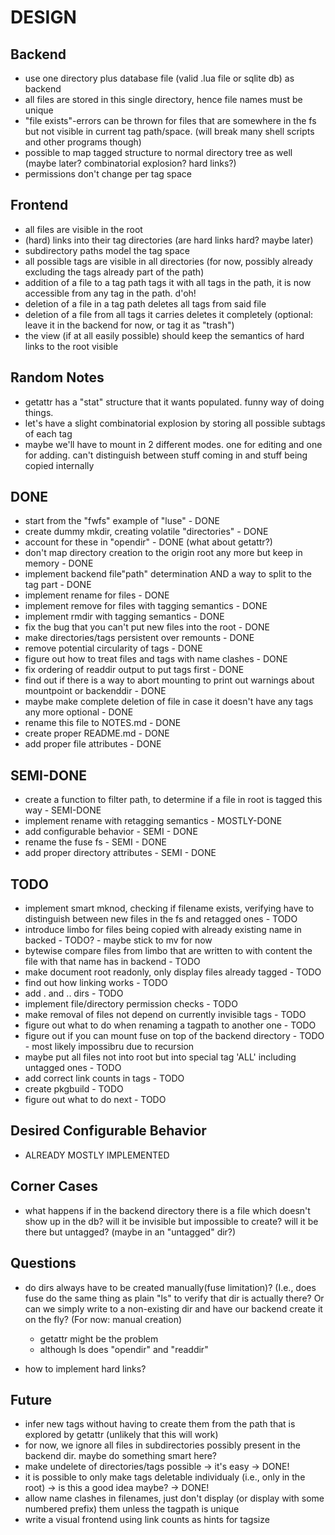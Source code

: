 DESIGN
======


Backend
-----
- use one directory plus database file (valid .lua file or sqlite db) as backend
- all files are stored in this single directory, hence file names must be unique
- "file exists"-errors can be thrown for files that are somewhere in the fs but not visible in current tag path/space. (will break many shell scripts and other programs though)
- possible to map tagged structure to normal directory tree as well (maybe later? combinatorial explosion? hard links?)
- permissions don't change per tag space

Frontend
----
- all files are visible in the root
- (hard) links into their tag directories (are hard links hard? maybe later)
- subdirectory paths model the tag space
- all possible tags are visible in all directories (for now, possibly already excluding the tags already part of the path)
- addition of a file to a tag path tags it with all tags in the path, it is now accessible from any tag in the path. d'oh!
- deletion of a file in a tag path deletes all tags from said file
- deletion of a file from all tags it carries deletes it completely (optional: leave it in the backend for now, or tag it as "trash")
- the view (if at all easily possible) should keep the semantics of hard links to the root visible

Random Notes
------------
- getattr has a "stat" structure that it wants populated. funny way of doing things.
- let's have a slight combinatorial explosion by storing all possible subtags of each tag
- maybe we'll have to mount in 2 different modes. one for editing and one for adding. can't distinguish between stuff coming in and stuff being copied internally

DONE
----
- start from the "fwfs" example of "luse" - DONE
- create dummy mkdir, creating volatile "directories" - DONE
- account for these in "opendir" - DONE (what about getattr?)
- don't map directory creation to the origin root any more but keep in memory - DONE
- implement backend file"path" determination AND a way to split to the tag part - DONE
- implement rename for files - DONE
- implement remove for files with tagging semantics - DONE
- implement rmdir with tagging semantics - DONE
- fix the bug that you can't put new files into the root - DONE
- make directories/tags persistent over remounts - DONE
- remove potential circularity of tags - DONE
- figure out how to treat files and tags with name clashes - DONE 
- fix ordering of readdir output to put tags first - DONE
- find out if there is a way to abort mounting to print out warnings about mountpoint or backenddir - DONE
- maybe make complete deletion of file in case it doesn't have any tags any more optional - DONE
- rename this file to NOTES.md - DONE
- create proper README.md - DONE
- add proper file attributes - DONE

SEMI-DONE
-----------
- create a function to filter path, to determine if a file in root is tagged this way - SEMI-DONE
- implement rename with retagging semantics - MOSTLY-DONE
- add configurable behavior - SEMI - DONE
- rename the fuse fs - SEMI - DONE
- add proper directory attributes - SEMI - DONE

TODO
----
- implement smart mknod, checking if filename exists, verifying have to distinguish between new files in the fs and retagged ones - TODO
- introduce limbo for files being copied with already existing name in backed - TODO? - maybe stick to mv for now
- bytewise compare files from limbo that are written to with content the file with that name has in backend - TODO
- make document root readonly, only display files already tagged - TODO
- find out how linking works - TODO
- add . and .. dirs - TODO
- implement file/directory permission checks - TODO
- make removal of files not depend on currently invisible tags - TODO
- figure out what to do when renaming a tagpath to another one - TODO
- figure out if you can mount fuse on top of the backend directory - TODO - most likely impossibru due to recursion
- maybe put all files not into root but into special tag 'ALL' including untagged ones - TODO
- add correct link counts in tags - TODO
- create pkgbuild - TODO
- figure out what to do next - TODO



Desired Configurable Behavior
-----------------------------
- ALREADY MOSTLY IMPLEMENTED 


Corner Cases
------------
- what happens if in the backend directory there is a file which doesn't show up in the db? will it be invisible but impossible to create? will it be there but untagged? (maybe in an "untagged" dir?)


Questions
---------
- do dirs always have to be created manually(fuse limitation)? (I.e., does fuse do the same thing as plain "ls" to verify that dir is actually there? Or can we simply write to a non-existing dir and have our backend create it on the fly? (For now: manual creation)
    - getattr might be the problem
    - although ls does "opendir" and "readdir"

- how to implement hard links?

Future
------
- infer new tags without having to create them from the path that is explored by getattr (unlikely that this will work)
- for now, we ignore all files in subdirectories possibly present in the backend dir. maybe do something smart here?
- make undelete of directories/tags possible -> it's easy -> DONE!
- it is possible to only make tags deletable individualy (i.e., only in the root) -> is this a good idea maybe? -> DONE!
- allow name clashes in filenames, just don't display (or display with some numbered prefix) them unless the tagpath is unique
- write a visual frontend using link counts as hints for tagsize
